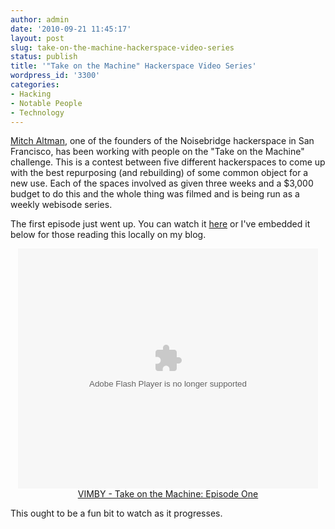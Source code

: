 ```yaml
---
author: admin
date: '2010-09-21 11:45:17'
layout: post
slug: take-on-the-machine-hackerspace-video-series
status: publish
title: '"Take on the Machine" Hackerspace Video Series'
wordpress_id: '3300'
categories:
- Hacking
- Notable People
- Technology
---
```

<a href="http://twitter.com/maltman23">Mitch Altman</a>, one of the founders of the Noisebridge hackerspace in San Francisco, has been working with people on the "Take on the Machine" challenge. This is a contest between five different hackerspaces to come up with the best repurposing (and rebuilding) of some common object for a new use. Each of the spaces involved as given three weeks and a $3,000 budget to do this and the whole thing was filmed and is being run as a weekly webisode series. 

The first episode just went up. You can watch it <a href="http://www.vimby.com/video/sponsor/us/all/detail/10908">here</a> or I've embedded it below for those reading this locally on my blog.

<p style="text-align: center;"><embed src="http://www.vimby.com/swf/media/VideoPlayerAS3.swf" width="480" height="384" bgcolor="#FFFFFF" type="application/x-shockwave-flash" pluginspage="http://www.macromedia.com/go/getflashplayer"  flashvars="p_nID=10908&p_nCategoryID=43&p_sPlayerSize=480x384&p_bWide=true" scale="showall" AllowScriptAccess="always" allowfullscreen="true" wmode="transparent"></embed></br><a href="http://www.vimby.com/video/sponsor/us/all/detail/10908">VIMBY - Take on the Machine: Episode One</a></p>

This ought to be a fun bit to watch as it progresses. 
